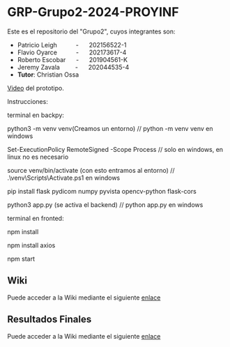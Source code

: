 # GRP-Grupo2-2024-PROYINF

Este es el repositorio del "Grupo2", cuyos integrantes son:


* Patricio Leigh   &nbsp;&nbsp;&nbsp;&nbsp; &nbsp;&nbsp;&nbsp;&nbsp; - &nbsp;&nbsp;&nbsp;&nbsp; 202156522-1
* Flavio Oyarce    &nbsp;&nbsp;&nbsp;&nbsp; &nbsp;&nbsp;&nbsp;&nbsp; - &nbsp;&nbsp;&nbsp;&nbsp; 202173617-4
* Roberto Escobar  &nbsp;&nbsp;&nbsp;&nbsp;                          - &nbsp;&nbsp;&nbsp;&nbsp; 201904561-K
* Jeremy Zavala &nbsp;&nbsp;&nbsp;&nbsp; &nbsp;&nbsp;          - &nbsp;&nbsp;&nbsp;&nbsp; 202044535-4
* **Tutor**: Christian Ossa

[Video](https://youtu.be/kE5XxT31a3o) del prototipo.


Instrucciones:

terminal en backpy:

python3 -m venv venv(Creamos un entorno)         // python -m venv venv en windows

Set-ExecutionPolicy RemoteSigned -Scope Process     // solo en windows, en linux no es necesario

source venv/bin/activate (con esto entramos al entorno)     //   .\venv\Scripts\Activate.ps1  en windows

pip install flask pydicom numpy pyvista opencv-python flask-cors     

python3 app.py  (se activa el backend)       // python app.py en windows



terminal en fronted:

npm install

npm install axios

npm start



## Wiki

Puede acceder a la Wiki mediante el siguiente [enlace](https://github.com/patoleigh/GRP-Grupo2-2024-PROYINF/wiki)

## Resultados Finales

Puede acceder a la Wiki mediante el siguiente [enlace](https://github.com/patoleigh/GRP-Grupo2-2024-PROYINF/wiki)
